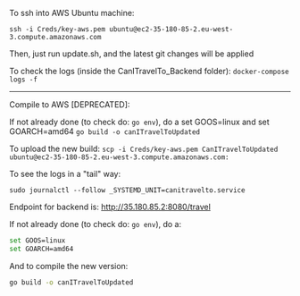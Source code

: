 To ssh into AWS Ubuntu machine:

`ssh -i Creds/key-aws.pem ubuntu@ec2-35-180-85-2.eu-west-3.compute.amazonaws.com`

Then, just run update.sh, and the latest git changes will be applied

To check the logs (inside the CanITravelTo_Backend folder):
`docker-compose logs -f`

------------------------------------------------------------------------------------------------------------------------

Compile to AWS [DEPRECATED]:

If not already done (to check do: `go env`), do a set GOOS=linux and set GOARCH=amd64 
`go build -o canITravelToUpdated`

To upload the new build:
`scp -i Creds/key-aws.pem CanITravelToUpdated ubuntu@ec2-35-180-85-2.eu-west-3.compute.amazonaws.com:`

To see the logs in a "tail" way:

`sudo journalctl --follow _SYSTEMD_UNIT=canitravelto.service`

Endpoint for backend is: 
http://35.180.85.2:8080/travel

If not already done (to check do: `go env`), do a:
```sh
set GOOS=linux
set GOARCH=amd64 
```
And to compile the new version:

```sh
go build -o canITravelToUpdated
```
